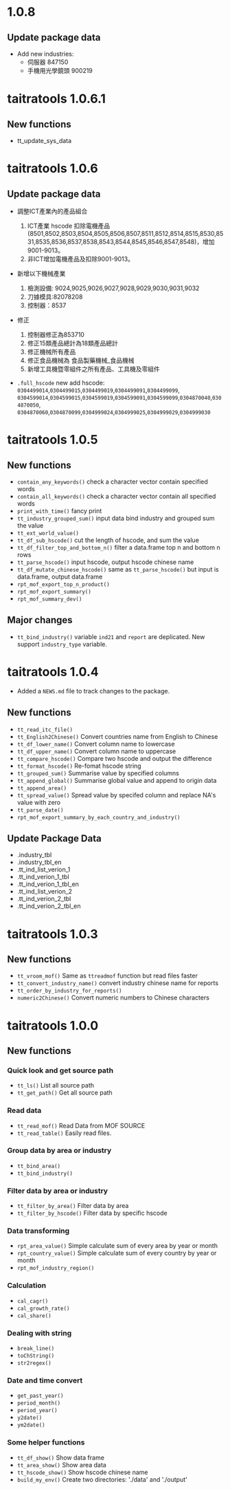 # 1.0.8

## Update package data

* Add new industries:
    * 伺服器 847150
    * 手機用光學鏡頭 900219

# taitratools 1.0.6.1

## New functions

* tt_update_sys_data

# taitratools 1.0.6

## Update package data

* 調整ICT產業內的產品組合
  1) ICT產業 hscode 扣除電機產品(8501,8502,8503,8504,8505,8506,8507,8511,8512,8514,8515,8530,8531,8535,8536,8537,8538,8543,8544,8545,8546,8547,8548)，增加9001-9013。
  2) 非ICT增加電機產品及扣除9001-9013。

* 新增以下機械產業
  1) 檢測設備: 9024,9025,9026,9027,9028,9029,9030,9031,9032
  2) 刀據模具:82078208
  3) 控制器：8537
  
* 修正
  1) 控制器修正為853710
  2) 修正15類產品總計為18類產品總計
  3) 修正機械所有產品 
  4) 修正食品機械為 食品製藥機械_食品機械
  5) 新增工具機暨零組件之所有產品、工具機及零組件


* `.full_hscode` new add hscode: `0304499014`,`0304499015`,`0304499019`,`0304499091`,`0304499099`,
`0304599014`,`0304599015`,`0304599019`,`0304599091`,`0304599099`,`0304870040`,`0304870050`,
`0304870060`,`0304870099`,`0304999024`,`0304999025`,`0304999029`,`0304999030`

# taitratools 1.0.5

## New functions

* `contain_any_keywords()` check a character vector contain specified words 
* `contain_all_keywords()` check a character vector contain all specified words 
* `print_with_time()` fancy print
* `tt_industry_grouped_sum()` input data bind industry and grouped sum the value
* `tt_ext_world_value()` 
* `tt_df_sub_hscode()` cut the length of hscode, and sum the value
* `tt_df_filter_top_and_bottom_n()` filter a data.frame top n and bottom n rows
* `tt_parse_hscode()` input hscode, output hscode chinese name
* `tt_df_mutate_chinese_hscode()` same as `tt_parse_hscode()` but input is data.frame, output data.frame
* `rpt_mof_export_top_n_product()` 
* `rpt_mof_export_summary()`
* `rpt_mof_summary_dev()`

## Major changes

* `tt_bind_industry()` variable `ind21` and `report` are deplicated. New support `industry_type` variable.

# taitratools 1.0.4

* Added a `NEWS.md` file to track changes to the package.

## New functions

* `tt_read_itc_file()`
* `tt_English2Chinese()` Convert countries name from English to Chinese
* `tt_df_lower_name()` Convert column name to lowercase
* `tt_df_upper_name()` Convert column name to uppercase
* `tt_compare_hscode()` Compare two hscode and output the difference
* `tt_format_hscode()` Re-fomat hscode string
* `tt_grouped_sum()` Summarise value by specified columns
* `tt_append_global()` Summarise global value and append to origin data
* `tt_append_area()`
* `tt_spread_value()` Spread value by specifed column and replace NA's value with zero
* `tt_parse_date()`
* `rpt_mof_export_summary_by_each_country_and_industry()`

## Update Package Data

* .industry_tbl
* .industry_tbl_en
* .tt_ind_list_verion_1
* .tt_ind_verion_1_tbl
* .tt_ind_verion_1_tbl_en
* .tt_ind_list_verion_2
* .tt_ind_verion_2_tbl
* .tt_ind_verion_2_tbl_en

# taitratools 1.0.3

## New functions

* `tt_vroom_mof()` Same as `ttreadmof` function but read files faster
* `tt_convert_industry_name()` convert industry chinese name for reports
* `tt_order_by_industry_for_reports() `
* `numeric2Chinese()` Convert numeric numbers to Chinese characters

# taitratools 1.0.0 

## New functions

### Quick look and get source path

* `tt_ls()` List all source path
* `tt_get_path()` Get all source path

### Read data

* `tt_read_mof()` Read Data from MOF SOURCE
* `tt_read_table()` Easily read files.

### Group data by area or industry

* `tt_bind_area()`
* `tt_bind_industry()`

### Filter data by area or industry

* `tt_filter_by_area()` Filter data by area
* `tt_filter_by_hscode()` Filter data by specific hscode

### Data transforming 

* `rpt_area_value()` Simple calculate sum of every area by year or month
* `rpt_country_value()` Simple calculate sum of every country by year or month
* `rpt_mof_industry_region()`

### Calculation

* `cal_cagr()`
* `cal_growth_rate()`
* `cal_share()`

### Dealing with string 

* `break_line()`
* `toChString()`
* `str2regex()`

### Date and time convert

* `get_past_year()`
* `period_month()`
* `period_year()`
* `y2date()`
* `ym2date()`

### Some helper functions

* `tt_df_show()` Show data frame
* `tt_area_show()` Show area data
* `tt_hscode_show()` Show hscode chinese name
* `build_my_env()` Create two directories: './data' and './output'
